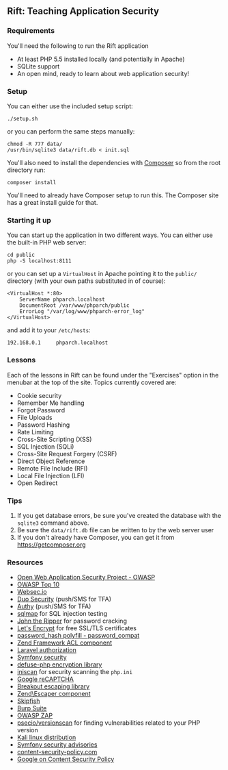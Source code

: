 ## Rift: Teaching Application Security

### Requirements

You'll need the following to run the Rift application

- At least PHP 5.5 installed locally (and potentially in Apache)
- SQLite support
- An open mind, ready to learn about web application security!

### Setup

You can either use the included setup script:

```
./setup.sh
```

or you can perform the same steps manually:

```
chmod -R 777 data/
/usr/bin/sqlite3 data/rift.db < init.sql
```

You'll also need to install the dependencies with [Composer](https://getcomposer.org) so from the root directory run:

```
composer install
```

You'll need to already have Composer setup to run this. The Composer site has a great install guide for that.

### Starting it up

You can start up the application in two different ways. You can either use the built-in PHP web server:

```
cd public
php -S localhost:8111
```

or you can set up a `VirtualHost` in Apache pointing it to the `public/` directory (with your own paths
substituted in of course):

```
<VirtualHost *:80>
	ServerName phparch.localhost
	DocumentRoot /var/www/phparch/public
	ErrorLog "/var/log/www/phparch-error_log"
</VirtualHost>
```

and add it to your `/etc/hosts`:

```
192.168.0.1     phparch.localhost
```

### Lessons

Each of the lessons in Rift can be found under the "Exercises" option in the menubar at the top of the site. Topics currently covered are:

- Cookie security
- Remember Me handling
- Forgot Password
- File Uploads
- Password Hashing
- Rate Limiting
- Cross-Site Scripting (XSS)
- SQL Injection (SQLi)
- Cross-Site Request Forgery (CSRF)
- Direct Object Reference
- Remote File Include (RFI)
- Local File Injection (LFI)
- Open Redirect

### Tips

1. If you get database errors, be sure you've created the database with the `sqlite3` command above.
2. Be sure the `data/rift.db` file can be written to by the web server user
3. If you don't already have Composer, you can get it from https://getcomposer.org

### Resources

- [Open Web Application Security Project - OWASP](https://owasp.org)
- [OWASP Top 10](https://www.owasp.org/index.php/Category:OWASP_Top_Ten_Project)
- [Websec.io](https://websec.io)
- [Duo Security](https://duo.com) (push/SMS for TFA)
- [Authy](https://authy.com) (push/SMS for TFA)
- [sqlmap](http://sqlmap.org) for SQL injection testing
- [John the Ripper](http://www.openwall.com/john/) for password cracking
- [Let's Encrypt](https://letsencrypt.org/) for free SSL/TLS certificates
- [password_hash polyfill - password_compat](https://github.com/ircmaxell/password_compat)
- [Zend Framework ACL component](https://framework.zend.com/manual/2.2/en/modules/zend.permissions.acl.intro.html)
- [Laravel authorization](https://laravel.com/docs/5.5/authorization)
- [Symfony security](https://symfony.com/doc/current/security)
- [defuse-php encryption library](https://github.com/defuse/php-encryption)
- [iniscan](https://github.com/psecio/iniscan) for security scanning the `php.ini`
- [Google reCAPTCHA](https://www.google.com/recaptcha/intro/index.html)
- [Breakout escaping library](https://github.com/salesforce/breakout)
- [Zend\Escaper component](https://github.com/zendframework/zend-escaper)
- [Skipfish](https://code.google.com/archive/p/skipfish/)
- [Burp Suite](https://portswigger.net/burp)
- [OWASP ZAP](https://www.owasp.org/index.php/OWASP_Zed_Attack_Proxy_Project)
- [psecio/versionscan](https://github.com/psecio/versionscan) for finding vulnerabilities related to your PHP version
- [Kali linux distribution](https://tools.kali.org/)
- [Symfony security advisories](https://github.com/FriendsOfPHP/security-advisories)
- [content-security-policy.com](https://content-security-policy.com)
- [Google on Content Security Policy](https://developers.google.com/web/fundamentals/security/csp/)
